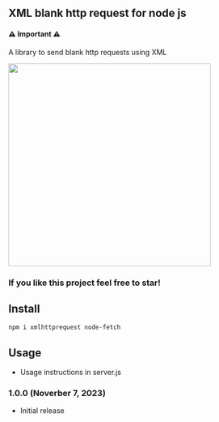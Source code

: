 ## XML blank http request for node js

#### ⚠️ Important ⚠️




A library to send blank http requests using XML

<img src="images/demo.gif" height="400px"/>

### If you like this project feel free to star!

## Install

```bash
npm i xmlhttprequest node-fetch
```

## Usage

- Usage instructions in server.js

### 1.0.0 (Noverber 7, 2023)

-   Initial release
